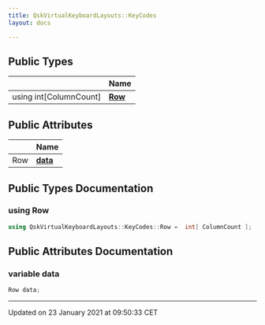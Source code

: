 ```yaml
---
title: QskVirtualKeyboardLayouts::KeyCodes
layout: docs

---
```





## Public Types

|                | Name           |
| -------------- | -------------- |
| using int[ColumnCount] | **[Row](/docs/classes/struct_qsk_virtual_keyboard_layouts_1_1_key_codes/#using-row)**  |

## Public Attributes

|                | Name           |
| -------------- | -------------- |
| Row | **[data](/docs/classes/struct_qsk_virtual_keyboard_layouts_1_1_key_codes/#variable-data)**  |

## Public Types Documentation

### using Row

```cpp
using QskVirtualKeyboardLayouts::KeyCodes::Row =  int[ ColumnCount ];
```


## Public Attributes Documentation

### variable data

```cpp
Row data;
```


-------------------------------

Updated on 23 January 2021 at 09:50:33 CET